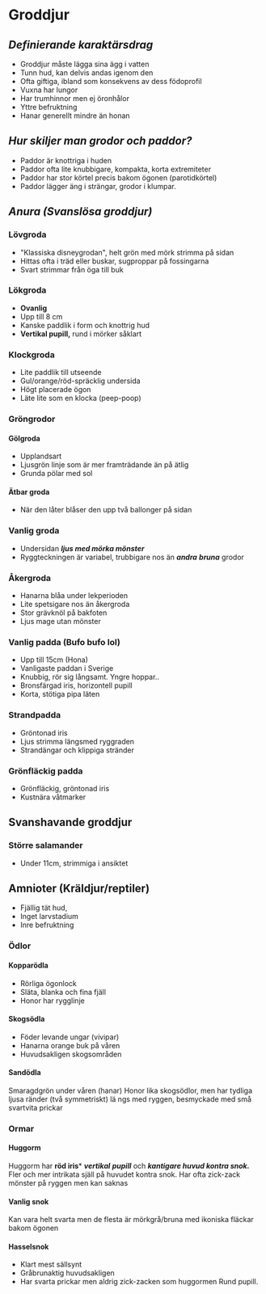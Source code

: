 # Groddjur
## *Definierande karaktärsdrag*
- Groddjur måste lägga sina ägg i vatten
- Tunn hud, kan delvis andas igenom den
- Ofta giftiga, ibland som konsekvens av dess födoprofil
- Vuxna har lungor
- Har trumhinnor men ej öronhålor
- Yttre befruktning
- Hanar generellt mindre än honan
## *Hur skiljer man grodor och paddor?*
- Paddor är knottriga i huden
- Paddor ofta lite knubbigare, kompakta, korta extremiteter
- Paddor har stor körtel precis bakom ögonen (parotidkörtel)
- Paddor lägger äng i strängar, grodor i klumpar.
## *Anura (Svanslösa groddjur)*
### Lövgroda
- "Klassiska disneygrodan", helt grön med mörk strimma på sidan
- Hittas ofta i träd eller buskar, sugproppar på fossingarna
- Svart strimmar från öga till buk
### Lökgroda
- **Ovanlig**
- Upp till 8 cm
- Kanske paddlik i form och knottrig hud
- **Vertikal pupill,** rund i mörker såklart
### Klockgroda
- Lite paddlik till utseende
- Gul/orange/röd-spräcklig undersida
- Högt placerade ögon
- Läte lite som en klocka (peep-poop)
### Gröngrodor
#### Gölgroda
- Upplandsart
- Ljusgrön linje som är mer framträdande än på ätlig
- Grunda pölar med sol
#### Ätbar groda
- När den låter blåser den upp två ballonger på sidan
### Vanlig groda
- Undersidan ***ljus med mörka mönster***
- Ryggteckningen är variabel, trubbigare nos än ***andra** **bruna*** grodor
### Åkergroda
- Hanarna blåa under lekperioden
- Lite spetsigare nos än åkergroda
- Stor grävknöl på bakfoten
- Ljus mage utan mönster  
### Vanlig padda (Bufo bufo lol)
- Upp till 15cm (Hona)
- Vanligaste paddan i Sverige
- Knubbig, rör sig långsamt. Yngre hoppar..
- Bronsfärgad iris, horizontell pupill
- Korta, stötiga pipa läten
### Strandpadda
- Gröntonad iris
- Ljus strimma längsmed ryggraden
- Strandängar och klippiga stränder
### Grönfläckig padda
- Grönfläckig, gröntonad iris
- Kustnära våtmarker
## Svanshavande groddjur
### Större salamander
- Under 11cm, strimmiga i ansiktet
## Amnioter (Kräldjur/reptiler)
- Fjällig tät hud, 
- Inget larvstadium
- Inre befruktning
### Ödlor
#### Kopparödla
- Rörliga ögonlock
- Släta, blanka och fina fjäll
- Honor har rygglinje
#### Skogsödla
- Föder levande ungar (vivipar)
- Hanarna orange buk på våren
- Huvudsakligen skogsområden
#### Sandödla
Smaragdgrön under våren (hanar)
Honor lika skogsödlor, men har tydliga ljusa ränder (två symmetriskt) lä ngs med ryggen, besmyckade med små svartvita prickar

### Ormar
#### Huggorm
Huggorm har **röd iris*** ***vertikal*** ***pupill*** och ***kantigare huvud kontra snok.***
Fler och mer intrikata själl på huvudet kontra snok.
Har ofta zick-zack mönster på ryggen men kan saknas
#### Vanlig snok
Kan vara helt svarta men de flesta är mörkgrå/bruna med ikoniska fläckar bakom ögonen
#### Hasselsnok
- Klart mest sällsynt
- Gråbrunaktig huvudsakligen
- Har svarta prickar men aldrig zick-zacken som huggormen
Rund pupill.